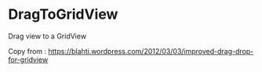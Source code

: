 DragToGridView
=======

Drag view  to a GridView 

Copy from : 
https://blahti.wordpress.com/2012/03/03/improved-drag-drop-for-gridview
